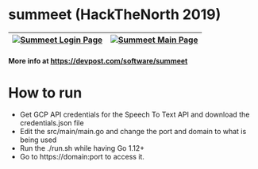 # summeet (HackTheNorth 2019)

[![Summeet Login Page](https://i.ibb.co/3h8V1f4/53aa848af74a.jpg)](https://devpost.com/software/summeet) | [![Summeet Main Page](https://i.ibb.co/Ky5bmS7/bd3f9aa8bd37.jpg)](https://devpost.com/software/summeet)
------------- | -------------
#### More info at https://devpost.com/software/summeet

# How to run
* Get GCP API credentials for the Speech To Text API and download the credentials.json file
* Edit the src/main/main.go and change the port and domain to what is being used
* Run the ./run.sh while having Go 1.12+
* Go to https://domain:port to access it.
